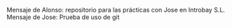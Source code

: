 Mensaje de Alonso: repositorio para las prácticas con Jose en Introbay S.L.
Mensaje de Jose: Prueba de uso de git
